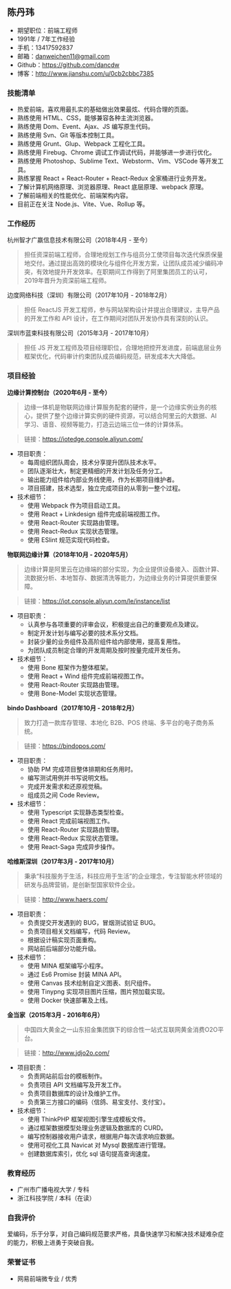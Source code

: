 陈丹玮
--------------------------

* 期望职位：前端工程师
* 1991年 / 7年工作经验
* 手机：13417592837
* 邮箱：danweichen11@gmail.com
* Github：https://github.com/dancdw
* 博客：http://www.jianshu.com/u/0cb2cbbc7385

### 技能清单

* 热爱前端，喜欢用最扎实的基础做出效果最炫、代码合理的页面。
* 熟练使用 HTML、CSS，能够兼容各种主流浏览器。
* 熟练使用 Dom、Event、Ajax、JS 编写原生代码。
* 熟练使用 Svn、Git 等版本控制工具。
* 熟练使用 Grunt、Glup、Webpack 工程化工具。
* 熟练使用 Firebug、Chrome 调试工作调试代码，并能够进一步进行优化。
* 熟练使用 Photoshop、Sublime Text、Webstorm、Vim、VSCode 等开发工具。
* 熟练掌握 React + React-Router + React-Redux 全家桶进行业务开发。
* 了解计算机网络原理、浏览器原理、React 底层原理、webpack 原理。
* 了解前端相关的性能优化、前端架构内容。
* 目前正在关注 Node.js、Vite、Vue、Rollup 等。

### 工作经历

杭州智才广嬴信息技术有限公司（2018年4月 - 至今）

> 担任资深前端工程师，合理地规划工作与组员分工使项目每次迭代保质保量地交付。通过提出高效的模块化与组件化开发方案，让团队成员减少编码冲突，有效地提升开发效率。在职期间工作得到了阿里集团员工的认可，2019年晋升为资深前端工程师。

边度网络科技（深圳）有限公司（2017年10月 - 2018年2月）

> 担任 ReactJS 开发工程师，参与网站架构设计并提出合理建议，主导产品的开发工作和 API 设计，在工作期间对团队开发协作具有深刻的认识。

深圳市蓝束科技有限公司（2015年3月 - 2017年10月）

> 担任 JS 开发工程师及项目经理职位，合理地把控开发进度，前端底层业务框架优化，代码审计约束团队成员编码规范，研发成本大大降低。

### 项目经验

**边缘计算控制台（2020年6月 - 至今）**
> 边缘一体机是物联网边缘计算服务配套的硬件，是一个边缘实例业务的核心，提供了整个边缘计算实例的硬件资源，可以结合阿里云的大数据、AI 学习、语音、视频等能力，打造云边端三位一体的计算体系。

> 链接：https://iotedge.console.aliyun.com/

* 项目职责：
	- 每周组织团队周会，技术分享提升团队技术水平。
	- 团队逐渐壮大，制定更精细的开发计划及任务分工。
	- 输出能力组件给内部业务线使用，作为长期项目维护者。
	- 项目搭建，技术选型，独立完成项目的从零到一整个过程。
* 技术细节：
	- 使用 Webpack 作为项目启动工具。
	- 使用 React + Linkdesign 组件完成前端视图工作。
	- 使用 React-Router 实现路由管理。
	- 使用 React-Redux 实现状态管理。
	- 使用 ESlint 规范实现代码检查。

**物联网边缘计算（2018年10月 - 2020年5月）**
> 边缘计算是阿里云在边缘端的部分实现，为企业提供设备接入、函数计算、流数据分析、本地暂存、数据清洗等能力，为边缘业务的计算提供重要保障。

> 链接：https://iot.console.aliyun.com/le/instance/list

* 项目职责：
	- 认真参与各项重要的评审会议，积极提出自己的重要观点及建议。
	- 制定开发计划与编写必要的技术系分文档。
	- 封装少量的业务组件及高阶组件给内部使用，提高复用性。
	- 为团队成员制定合理的开发周期及按时按量完成开发任务。
* 技术细节：
	- 使用 Bone 框架作为整体框架。
	- 使用 React + Wind 组件完成前端视图工作。
	- 使用 React-Router 实现路由管理。
	- 使用 Bone-Model 实现状态管理。

**bindo Dashboard（2017年10月 - 2018年2月）**
> 致力打造一款库存管理、本地化 B2B、POS 终端、多平台的电子商务系统。

> 链接：https://bindopos.com/

* 项目职责：
	- 协助 PM 完成项目整体排期和任务用时。
	- 编写测试用例并书写说明文档。
	- 完成开发需求和还原视觉稿。
	- 组成员之间 Code Review。
* 技术细节：
	- 使用 Typescript 实现静态类型检查。
	- 使用 React 完成前端视图工作。
	- 使用 React-Router 实现路由管理。
	- 使用 React-Redux 实现状态管理。
	- 使用 React-Saga 完成异步操作。

**哈维斯深圳（2017年3月 - 2017年10月）**
> 秉承“科技服务于生活，科技应用于生活”的企业理念，专注智能水杯领域的研发与品牌营销，是创新型国家软件企业。

> 链接：http://www.haers.com/

* 项目职责：
	- 负责提交开发遇到的 BUG，冒烟测试验证 BUG。
	- 负责项目相关文档编写，代码 Review。
	- 根据设计稿实现页面重构。
	- 网站前后端部分功能升级。
* 技术细节：
	- 使用 MINA 框架编写小程序。
	- 通过 Es6 Promise 封装 MINA API。
	- 使用 Canvas 技术绘制自定义图表、刻尺组件。
	- 使用 Tinypng 实现项目图片压缩，图片预加载实现。
	- 使用 Docker 快速部署及上线。

**金当家（2015年3月 - 2016年6月）**
> 中国四大黄金之一山东招金集团旗下的综合性一站式互联网黄金消费O2O平台。

> 链接：http://www.jdjo2o.com/

* 项目职责：
	- 负责网站前后台的模板制作。
	- 负责项目 API 文档编写及开发工作。
	- 负责项目数据库的设计及维护工作。
	- 负责第三方接口的编码（信鸽、易宝支付、支付宝）。
* 技术细节：
	- 使用 ThinkPHP 框架视图引擎生成模板文件。
	- 通过框架数据模型处理业务逻辑及数据库的 CURD。
	- 编写控制器接收用户请求，根据用户每次请求响应数据。
	- 使用可视化工具 Navicat 对 Mysql 数据库进行管理。
	- 创建数据库索引，优化 sql 语句提高查询速度。

### 教育经历

* 广州市广播电视大学 / 专科
* 浙江科技学院 / 本科（在读）

### 自我评价
爱编码，乐于分享，对自己编码规范要求严格，具备快速学习和解决技术疑难杂症的能力，积极上进勇于突破自我。

### 荣誉证书

* 网易前端微专业 / 优秀